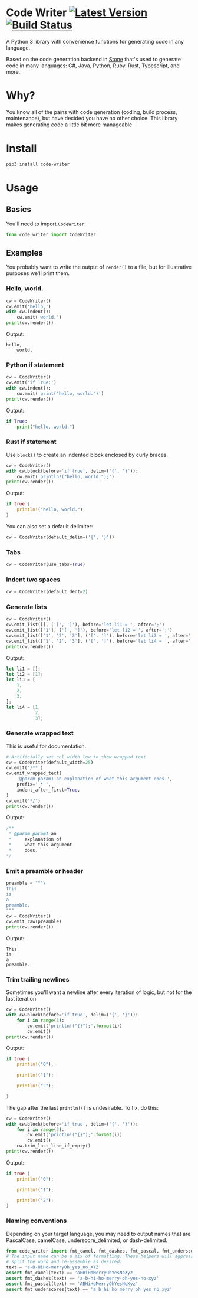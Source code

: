 # Code Writer [![Latest Version]][PyPI] [![Build Status]][Travis]

[Latest Version]: https://img.shields.io/pypi/v/code-writer.svg
[PyPI]: https://pypi.org/project/code-writer/
[Build Status]: https://api.travis-ci.com/braincore/code-writer.svg?branch=master
[Travis]: https://travis-ci.com/braincore/code-writer

A Python 3 library with convenience functions for generating code in any
language.

Based on the code generation backend in
[Stone](http://www.github.com/dropbox/stone) that's used to generate code in
many languages: C#, Java, Python, Ruby, Rust, Typescript, and more.

# Why?

You know all of the pains with code generation (coding, build process,
maintenance), but have decided you have no other choice. This library makes
generating code a little bit more manageable.

# Install

```bash
pip3 install code-writer
```

# Usage

## Basics

You'll need to import `CodeWriter`:

```python
from code_writer import CodeWriter
```

## Examples

You probably want to write the output of `render()` to a file, but for
illustrative purposes we'll print them.

### Hello, world.

```python
cw = CodeWriter()
cw.emit('hello,')
with cw.indent():
    cw.emit('world.')
print(cw.render())
```

Output:
```
hello,
    world.
```

### Python if statement

```python
cw = CodeWriter()
cw.emit('if True:')
with cw.indent():
    cw.emit('print("hello, world.")')
print(cw.render())
```

Output:
```python
if True:
    print("hello, world.")
```

### Rust if statement

Use `block()` to create an indented block enclosed by curly braces.

```python
cw = CodeWriter()
with cw.block(before='if true', delim=('{', '}')):
    cw.emit('println!("hello, world.");')
print(cw.render())
```

Output:
```rust
if true {
    println!("hello, world.");
}
```

You can also set a default delimiter:

```python
cw = CodeWriter(default_delim=('{', '}'))
```
### Tabs

```python
cw = CodeWriter(use_tabs=True)
```

### Indent two spaces
```python
cw = CodeWriter(default_dent=2)
```

### Generate lists

```python
cw = CodeWriter()
cw.emit_list([], ('[', ']'), before='let li1 = ', after=';')
cw.emit_list(['1'], ('[', ']'), before='let li2 = ', after=';')
cw.emit_list(['1', '2', '3'], ('[', ']'), before='let li3 = ', after=';')
cw.emit_list(['1', '2', '3'], ('[', ']'), before='let li4 = ', after=';', compact=True)
print(cw.render())
```

Output:
```rust
let li1 = [];
let li2 = [1];
let li3 = [
    1,
    2,
    3,
];
let li4 = [1,
           2,
           3];
```

### Generate wrapped text

This is useful for documentation.

```python
# Artificially set col width low to show wrapped text
cw = CodeWriter(default_width=25)
cw.emit('/**')
cw.emit_wrapped_text(
    '@param param1 an explanation of what this argument does.',
    prefix=' * ',
    indent_after_first=True,
)
cw.emit('*/')
print(cw.render())
```

Output:
```java
/**
 * @param param1 an
 *     explanation of
 *     what this argument
 *     does.
*/
```

### Emit a preamble or header
```python
preamble = """\
This
is
a
preamble.
"""
cw = CodeWriter()
cw.emit_raw(preamble)
print(cw.render())
```

Output:
```
This
is
a
preamble.
```

### Trim trailing newlines

Sometimes you'll want a newline after every iteration of logic, but not for the
last iteration.

```python
cw = CodeWriter()
with cw.block(before='if true', delim=('{', '}')):
    for i in range(3):
        cw.emit('println!("{}");'.format(i))
        cw.emit()
print(cw.render())
```

Output:
```rust
if true {
    println!("0");

    println!("1");

    println!("2");

}
```

The gap after the last `println!()` is undesirable. To fix, do this:

```python
cw = CodeWriter()
with cw.block(before='if true', delim=('{', '}')):
    for i in range(3):
        cw.emit('println!("{}");'.format(i))
        cw.emit()
    cw.trim_last_line_if_empty()
print(cw.render())
```

Output:
```rust
if true {
    println!("0");

    println!("1");

    println!("2");
}
```

### Naming conventions

Depending on your target language, you may need to output names that are
PascalCase, camelCase, underscore_delimited, or dash-delimited.

```python
from code_writer import fmt_camel, fmt_dashes, fmt_pascal, fmt_underscores
# The input name can be a mix of formatting. These helpers will aggressively
# split the word and re-assemble as desired.
text = 'a-B-HiHo-merryOh_yes_no_XYZ'
assert fmt_camel(text) == 'aBHiHoMerryOhYesNoXyz'
assert fmt_dashes(text) == 'a-b-hi-ho-merry-oh-yes-no-xyz'
assert fmt_pascal(text) == 'ABHiHoMerryOhYesNoXyz'
assert fmt_underscores(text) == 'a_b_hi_ho_merry_oh_yes_no_xyz'
```
